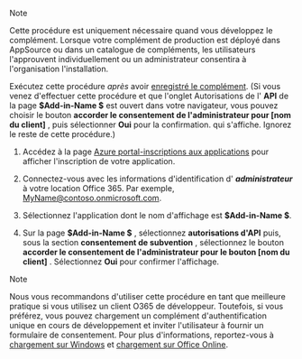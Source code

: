 
> [!NOTE]
> Cette procédure est uniquement nécessaire quand vous développez le complément. Lorsque votre complément de production est déployé dans AppSource ou dans un catalogue de compléments, les utilisateurs l'approuvent individuellement ou un administrateur consentira à l'organisation l'installation.

Exécutez cette procédure *après* avoir [enregistré le complément](../develop/register-sso-add-in-aad-v2.md). (Si vous venez d'effectuer cette procédure et que l'onglet Autorisations de l' **API** de la page **$Add-in-Name $** est ouvert dans votre navigateur, vous pouvez choisir le bouton **accorder le consentement de l'administrateur pour [nom du client]** , puis sélectionner **Oui** pour la confirmation. qui s'affiche. Ignorez le reste de cette procédure.)

1. Accédez à la page [Azure portal-inscriptions aux applications](https://go.microsoft.com/fwlink/?linkid=2083908) pour afficher l'inscription de votre application.

1. Connectez-vous avec les informations d'identification d' ***administrateur*** à votre location Office 365. Par exemple, MyName@contoso.onmicrosoft.com.

1. Sélectionnez l'application dont le nom d'affichage est **$Add-in-Name $**.

1. Sur la page **$Add-in-Name $** , sélectionnez **autorisations d'API** puis, sous la section **consentement de subvention** , sélectionnez le bouton **accorder le consentement de l'administrateur pour le bouton [nom du client]** . Sélectionnez **Oui** pour confirmer l'affichage.

> [!NOTE]
> Nous vous recommandons d'utiliser cette procédure en tant que meilleure pratique si vous utilisez un client O365 de développeur. Toutefois, si vous préférez, vous pouvez chargement un complément d'authentification unique en cours de développement et inviter l'utilisateur à fournir un formulaire de consentement. Pour plus d'informations, reportez-vous à [chargement sur Windows](/office/dev/add-ins/testing/create-a-network-shared-folder-catalog-for-task-pane-and-content-add-ins) et [chargement sur Office Online](/office/dev/add-ins/testing/sideload-office-add-ins-for-testing).
